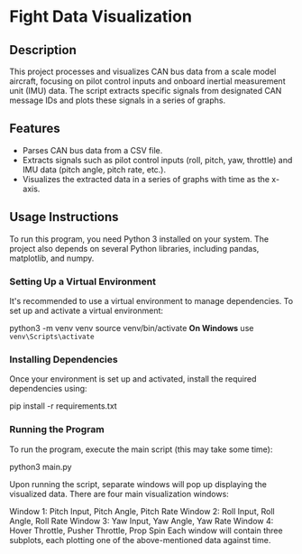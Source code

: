 # Fight Data Visualization

## Description

This project processes and visualizes CAN bus data from a scale model aircraft, focusing on pilot control inputs and onboard inertial measurement unit (IMU) data. The script extracts specific signals from designated CAN message IDs and plots these signals in a series of graphs.

## Features

- Parses CAN bus data from a CSV file.
- Extracts signals such as pilot control inputs (roll, pitch, yaw, throttle) and IMU data (pitch angle, pitch rate, etc.).
- Visualizes the extracted data in a series of graphs with time as the x-axis.

## Usage Instructions

To run this program, you need Python 3 installed on your system. The project also depends on several Python libraries, including pandas, matplotlib, and numpy.

### Setting Up a Virtual Environment

It's recommended to use a virtual environment to manage dependencies. To set up and activate a virtual environment:

python3 -m venv venv
source venv/bin/activate 
**On Windows** use `venv\Scripts\activate`

### Installing Dependencies

Once your environment is set up and activated, install the required dependencies using:

pip install -r requirements.txt

### Running the Program

To run the program, execute the main script (this may take some time):

python3 main.py

Upon running the script, separate windows will pop up displaying the visualized data. There are four main visualization windows:

Window 1: Pitch Input, Pitch Angle, Pitch Rate
Window 2: Roll Input, Roll Angle, Roll Rate
Window 3: Yaw Input, Yaw Angle, Yaw Rate
Window 4: Hover Throttle, Pusher Throttle, Prop Spin
Each window will contain three subplots, each plotting one of the above-mentioned data against time.

